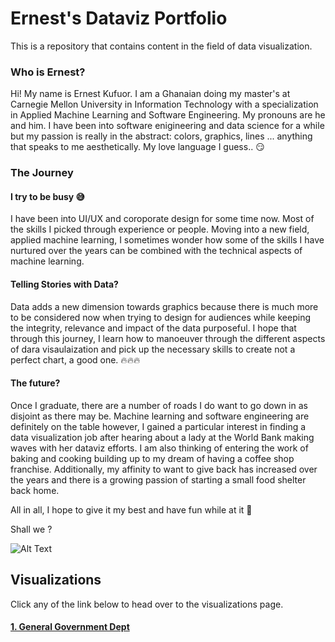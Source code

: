 # Ernest's Dataviz Portfolio
This is a repository that contains content in the field of data visualization.



### Who is Ernest?
Hi! My name is Ernest Kufuor. I am a Ghanaian doing my master's at Carnegie Mellon University in Information Technology with a specialization in Applied Machine Learning and Software Engineering. My pronouns are he and him. I have been into software enigineering and data science for a while but my passion is really in the abstract: colors, graphics, lines ... anything that speaks to me aesthetically. My love language I guess..  :smirk:




### The Journey

#### I try to be busy :sweat_smile:
I have been into UI/UX and coroporate design for some time now. Most of the skills I picked through experience or people. Moving into a new field, applied machine learning, I sometimes wonder how some of the skills I have nurtured over the years can be combined with the technical aspects of machine learning. 

#### Telling Stories with Data?
Data adds a new dimension towards graphics because there is much more to be considered now when trying to design for audiences while keeping the integrity, relevance and impact of the data purposeful. I hope that through this journey, I learn how to manoeuver through the different aspects of dara visaulaization and pick up the necessary skills to create not a perfect chart, a good one. :fire::fire::fire:

#### The future?
Once I graduate, there are a number of roads I do want to go down in as disjoint as there may be. Machine learning and software engineering are definitely on the table however, I gained a particular interest in finding a data visualization job after hearing about a lady at the World Bank making waves with her dataviz efforts. I am also thinking of entering the work of baking and cooking building up to my dream of having a coffee shop franchise. Additionally, my affinity to want to give back has increased over the years and there is a growing passion of starting a small food shelter back home.

All in all, I hope to give it my best and have fun while at it :muscle:

Shall we ?

![Alt Text](https://media.giphy.com/media/26uf7rl7j6RVibDz2/giphy.gif)

## Visualizations
Click any of the link below to head over to the visualizations page.

#### [1. General Government Dept](https://jnrkufuor.github.io/kufuor-portfolio/debt-to-gdp-flourish)

